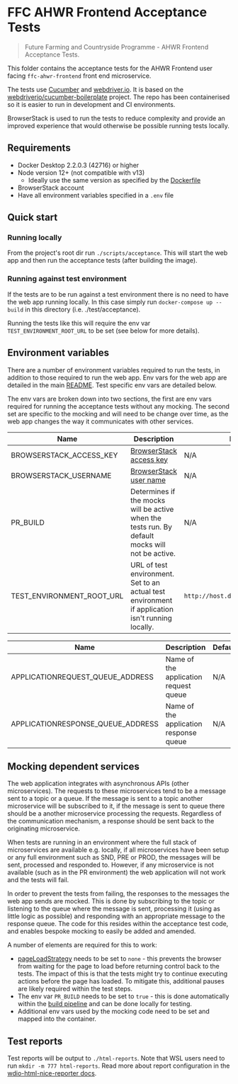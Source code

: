 # FFC AHWR Frontend Acceptance Tests

> Future Farming and Countryside Programme - AHWR Frontend Acceptance Tests.

This folder contains the acceptance tests for the AHWR Frontend user facing
`ffc-ahwr-frontend` front end microservice.

The tests use [Cucumber](https://cucumber.io/) and
[webdriver.io](https://webdriver.io/). It is based on the
[webdriverio/cucumber-boilerplate](https://github.com/webdriverio/cucumber-boilerplate)
project.
The repo has been containerised so it is easier to run in development and
CI environments.

BrowserStack is used to run the tests to reduce complexity and provide an
improved experience that would otherwise be possible running tests locally.

## Requirements

- Docker Desktop 2.2.0.3 (42716) or higher
- Node version 12+ (not compatible with v13)
  - Ideally use the same version as specified by the [Dockerfile](./Dockerfile)
- BrowserStack account
- Have all environment variables specified in a `.env` file

## Quick start

### Running locally

From the project's root dir run `./scripts/acceptance`. This will start the web
app and then run the acceptance tests (after building the image).

### Running against test environment

If the tests are to be run against a test environment there is no need to have
the web app running locally. In this case simply run
`docker-compose up --build` in this directory (i.e. ./test/acceptance).

Running the tests like this will require the env var
`TEST_ENVIRONMENT_ROOT_URL` to be set (see below for more details).

## Environment variables

There are a number of environment variables required to run the tests, in
addition to those required to run the web app. Env vars for the web app are
detailed in the main [README](../../README.md). Test specific env vars are
detailed below.

The env vars are broken down into two sections, the first are env vars required
for running the acceptance tests without any mocking. The second set are
specific to the mocking and will need to be change over time, as the web app
changes the way it communicates with other services.

| Name                      | Description                                                                                                 | Default                            |
| ----                      | -----------                                                                                                 | -------                            |
| BROWSERSTACK_ACCESS_KEY   | [BrowserStack access key](https://www.browserstack.com/docs/automate/api-reference/selenium/authentication) | N/A                                |
| BROWSERSTACK_USERNAME     | [BrowserStack user name](https://www.browserstack.com/docs/automate/api-reference/selenium/authentication)  | N/A                                |
| PR_BUILD                  | Determines if the mocks will be active when the tests run. By default mocks will not be active.             | N/A                                |
| TEST_ENVIRONMENT_ROOT_URL | URL of test environment. Set to an actual test environment if application isn't running locally.            | `http://host.docker.internal:3000` |

| Name                              | Description                            | Default |
| ----                              | -----------                            | ------- |
| APPLICATIONREQUEST_QUEUE_ADDRESS  | Name of the application request queue  | N/A     |
| APPLICATIONRESPONSE_QUEUE_ADDRESS | Name of the application response queue | N/A     |


## Mocking dependent services

The web application integrates with asynchronous APIs (other microservices).
The requests to these microservices tend to be a message sent to a topic or a
queue. If the message is sent to a topic another microservice will be
subscribed to it, if the message is sent to queue there should be a another
microservice processing the requests. Regardless of the communication
mechanism, a response should be sent back to the originating microservice.

When tests are running in an environment where the full stack of
microservices are available e.g. locally, if all microservices have been setup
or any full environment such as SND, PRE or PROD, the messages will be sent,
processed and responded to.
However, if any microservice is not available (such as in the PR environment)
the web application will not work and the tests will fail.

In order to prevent the tests from failing, the responses to the messages the
web app sends are mocked. This is done by subscribing to the topic or listening
to the queue where the message is sent, processing it (using as little logic as
possible) and responding with an appropriate message to the response queue. The
code for this resides within the acceptance test code, and enables bespoke
mocking to easily be added and amended.

A number of elements are required for this to work:

- [pageLoadStrategy](https://www.selenium.dev/documentation/webdriver/page_loading_strategy/)
  needs to be set to `none` - this prevents the browser from
  waiting for the page to load before returning control back to the tests. The
  impact of this is that the tests might try to continue executing actions
  before the page has loaded. To mitigate this, additional pauses are likely
  required within the test steps.
- The env var `PR_BUILD` needs to be set to `true` - this is done automatically
  within the
  [build pipeline](https://github.com/DEFRA/ffc-jenkins-pipeline-library/blob/496dd5075feea920e4de2596a04a2893affce751/src/uk/gov/defra/ffc/Build.groovy#L16)
  and can be done locally for testing.
- Additional env vars used by the mocking code need to be set and mapped into
  the container.

## Test reports

Test reports will be output to `./html-reports`. Note that WSL users need to
run `mkdir -m 777 html-reports`. Read more about report configuration in the
[wdio-html-nice-reporter docs](https://github.com/rpii/wdio-html-reporter).
